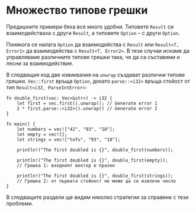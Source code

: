 # Множество типове грешки 

Предишните примери бяха все много удобни.
Типовете `Result` си взаимодействаха с други `Result`, а типовете `Option` – с
други `Option`.

Понякога се налага `Option` да взаимодейства с `Result` или `Result<T, Error1>`
да взаимодейства с `Result<T, Error2>`. В тези случаи искаме да управляваме
различните типове грешки така, че да са съставими и лесни  за взаимодействие.

В следващия код две извиквания на `unwrap` създават различни типове грешки.
`Vec::first` връща `Option`, докато `parse::<i32>` връща стойост от тип
`Result<i32, ParseIntError>`:

```rust,editable,ignore,mdbook-runnable
fn double_first(vec: Vec<&str>) -> i32 {
    let first = vec.first().unwrap(); // Generate error 1
    2 * first.parse::<i32>().unwrap() // Generate error 2
}

fn main() {
    let numbers = vec!["42", "93", "18"];
    let empty = vec![];
    let strings = vec!["tofu", "93", "18"];

    println!("The first doubled is {}", double_first(numbers));

    println!("The first doubled is {}", double_first(empty));
    // Грешка 1: входният вектор е празен

    println!("The first doubled is {}", double_first(strings));
    // Грешка 2: от първата стойност не може да се извлече число
}
```

В следващите раздели ще видим  няколко стратегии за справяне с тези проблеми.
